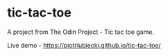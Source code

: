 # tic-tac-toe

A project from The Odin Project - Tic tac toe game.

Live demo - https://piotrlubiecki.github.io/tic-tac-toe/
